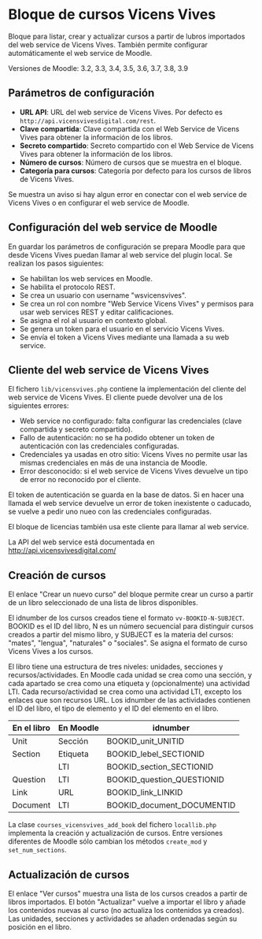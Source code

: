 Bloque de cursos Vicens Vives
=============================

Bloque para listar, crear y actualizar cursos a partir de lubros importados del
web service de Vicens Vives. También permite configurar automáticamente el web
service de Moodle.

Versiones de Moodle: 3.2, 3.3, 3.4, 3.5, 3.6, 3.7, 3.8, 3.9

Parámetros de configuración
---------------------------

 * **URL API**: URL del web service de Vicens Vives. Por defecto es
   `http://api.vicensvivesdigital.com/rest`.
 * **Clave compartida**: Clave compartida con el Web Service de Vicens Vives
   para obtener la información de los libros.
 * **Secreto compartido**: Secreto compartido con el Web Service de Vicens Vives
   para obtener la información de los libros.
 * **Número de cursos**: Número de cursos que se muestra en el bloque.
 * **Categoría para cursos**: Categoría por defecto para los cursos de libros de
   Vicens Vives.

Se muestra un aviso si hay algun error en conectar con el web service de Vicens
Vives o en configurar el web service de Moodle.

Configuración del web service de Moodle
---------------------------------------

En guardar los parámetros de configuración se prepara Moodle para que desde
Vicens Vives puedan llamar al web service del plugin local. Se realizan los
pasos siguientes:

 * Se habilitan los web services en Moodle.
 * Se habilita el protocolo REST.
 * Se crea un usuario con username "wsvicensvives".
 * Se crea un rol con nombre "Web Service Vicens Vives" y permisos para usar web
   services REST y editar calificaciones.
 * Se asigna el rol al usuario en contexto global.
 * Se genera un token para el usuario en el servicio Vicens Vives.
 * Se envía el token a Vicens Vives mediante una llamada a su web service.

Cliente del web service de Vicens Vives
---------------------------------------

El fichero `lib/vicensvives.php` contiene la implementación del cliente del web
service de Vicens Vives. El cliente puede devolver una de los siguientes
errores:

 * Web service no configurado: falta configurar las credenciales (clave
   compartida y secreto compartido).
 * Fallo de autenticación: no se ha podido obtener un token de autenticación con
   las credenciales configuradas.
 * Credenciales ya usadas en otro sitio: Vicens Vives no permite usar las mismas
   credenciales en más de una instancia de Moodle.
 * Error desconocido: si el web service de Vicens Vives devuelve un tipo de
   error no reconocido por el cliente.

El token de autenticación se guarda en la base de datos. Si en hacer una llamada
el web service devuelve un error de token inexistente o caducado, se vuelve a
pedir uno nueo con las credenciales configuradas.

El bloque de licencias también usa este cliente para llamar al web service.

La API del web service está documentada en http://api.vicensvivesdigital.com/

Creación de cursos
------------------

El enlace "Crear un nuevo curso" del bloque permite crear un curso a partir de
un libro seleccionado de una lista de libros disponibles.

El idnumber de los cursos creados tiene el formato `vv-BOOKID-N-SUBJECT`. BOOKID
es el ID del libro, N es un número secuencial para distinguir cursos creados a
partir del mismo libro, y SUBJECT es la materia del cursos: "mates", "lengua",
"naturales" o "sociales". Se asigna el formato de curso Vicens Vives a los
cursos.

El libro tiene una estructura de tres niveles: unidades, secciones y
recursos/actividades. En Moodle cada unidad se crea como una sección, y cada
apartado se crea como una etiqueta y (opcionalmente) una actividad LTI. Cada
recurso/actividad se crea como una actividad LTI, excepto los enlaces que son
recursos URL. Los idnumber de las actividades contienen el ID del libro, el tipo
de elemento y el ID del elemento en el libro.

En el libro | En Moodle | idnumber
------------|-----------|---------------------------
Unit        | Sección   | BOOKID_unit_UNITID
Section     | Etiqueta  | BOOKID_lebel_SECTIONID
            | LTI       | BOOKID_section_SECTIONID
Question    | LTI       | BOOKID_question_QUESTIONID
Link        | URL       | BOOKID_link_LINKID
Document    | LTI       | BOOKID_document_DOCUMENTID

La clase `courses_vicensvives_add_book` del fichero `locallib.php` implementa la
creación y actualización de cursos. Entre versiones diferentes de Moodle sólo
cambian los métodos `create_mod` y `set_num_sections`.

Actualización de cursos
-----------------------

El enlace "Ver cursos" muestra una lista de los cursos creados a partir de
libros importados. El botón "Actualizar" vuelve a importar el libro y añade los
contenidos nuevas al curso (no actualiza los contenidos ya creados). Las
unidades, secciones y actividades se añaden ordenadas según su posición en el
libro.

